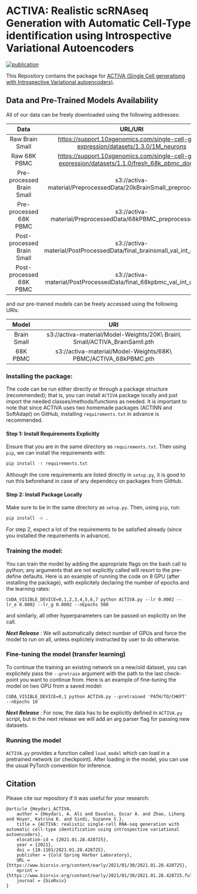 # ACTIVA: Realistic scRNAseq Generation with Automatic Cell-Type identification using Introspective Variational Autoencoders
[![publication](https://img.shields.io/badge/Cite-Preprint-yellowgreen)](https://github.com/odavalos/ACTIVA/blob/main/README.md#citation)

This Repository contains the package for [ACTIVA (Single Cell generationg with Introspective Variational autoencoders)](https://www.biorxiv.org/content/10.1101/2021.01.28.428725v1).

## Data and Pre-Trained Models Availability 
All of our data can be freely downloaded using the following addresses:

| Data          |                                                URL/URI                                                |
|:-------------:|:-------------------------------------------------------------------------------------------------:|
|  Raw Brain Small  |       https://support.10xgenomics.com/single-cell-gene-expression/datasets/1.3.0/1M_neurons       |
|  Raw 68K PBMC   | https://support.10xgenomics.com/single-cell-gene-expression/datasets/1.1.0/fresh_68k_pbmc_donor_a |
|  Pre-processed Brain Small  |   s3://activa-material/PreprocessedData/20kBrainSmall_preprocessed.h5                |
|  Pre-processed 68K PBMC  |    s3://activa-material/PreprocessedData/68kPBMC_preprocessed.h5ad                      |
|  Post-processed Brain Small              |   s3://activa-material/PostProcessedData/final_brainsmall_val_int_clust.h5ad|
|  Post-processed 68K PBMC             |    s3://activa-material/PostProcessedData/final_68kpbmc_val_int_clust.h5ad|

and our pre-trained models can be freely accessed using the following URIs:



| Model          |                                                URI                                              |
|:-------------:|:-------------------------------------------------------------------------------------------------:|
|  Brain Small  |  s3://activa-material/Model-Weights/20K\ Brain\ Small/ACTIVA_BrainSamll.pth            |
|    68K PBMC   |  s3://activa-material/Model-Weights/68K\ PBMC/ACTIVA_68kPBMC.pth            |


### Installing the package:
The code can be run either directly or through a package structure (recommended); that is, you can install `ACTIVA` package locally and just import the needed classes/methods/functions as needed. It is important to note that since ACTIVA uses two homemade packages (ACTINN and SoftAdapt) on GitHub, installing `requirements.txt` in advance is recommended.

#### Step 1: Install Requirements Explicitly

Ensure that you are in the same directory as `requirements.txt`. Then using `pip`, we can install the requirements with:

````bash
pip install -r requirements.txt
````
Although the core requirements are listed directly in `setup.py`, it is good to run this beforehand in case of any dependecy on packages from GitHub. 

#### Step 2: Install Package Locally
Make sure to be in the same directory as `setup.py`. Then, using `pip`, run:

````bash
pip install -e .
````
For step 2, expect a lot of the requirements to be satisfied already (since you installed the requirements in advance).

### Training the model:
You can train the model by adding the appropriate flags on the bash call to python; any arguments that are not explicitly called will resort to the pre-define defaults. Here is an example of running the code on 8 GPU (after installing the package), with explicitely declaring the number of epochs and the learning rates:

````
CUDA_VISIBLE_DEVICE=0,1,2,3,4,5,6,7 python ACTIVA.py --lr 0.0002 --lr_e 0.0002 --lr_g 0.0002 --nEpochs 500

````
and similarly, all other hyperparameters can be passed on explicitly on the call.

***Next Release*** : We will automatically detect number of GPUs and force the model to run on all, unless explictely instructed by user to do otherwise. 

### Fine-tuning the model (transfer learning)
To continue the training an existing network on a new/old dataset, you can explicitely pass the `--pretrain` argument with the path to the last check-point you want to continue from. Here is an example of fine-tuning the model on two GPU from a saved model:

````
CUDA_VISIBLE_DEVICE=0,1 python ACTIVA.py --pretrained 'PATH/TO/CHKPT'  --nEpochs 10

````

***Next Release*** : For now, the data has to be explicitly defined in `ACTIVA.py` script, but in the next release we will add an arg parser flag for passing new datasets.

### Running the model 
`ACTIVA.py`  provides a function called `load_model` which can load in a pretrained network (or checkpoint). After loading in the model, you can use the usual PyTorch convention for inference.

## Citation

Please cite our repository if it was useful for your research:
````
@article {Heydari_ACTIVA,
	author = {Heydari, A. Ali and Davalos, Oscar A. and Zhao, Lihong and Hoyer, Katrina K. and Sindi, Suzanne S.},
	title = {ACTIVA: realistic single-cell RNA-seq generation with automatic cell-type identification using introspective variational autoencoders},
	elocation-id = {2021.01.28.428725},
	year = {2021},
	doi = {10.1101/2021.01.28.428725},
	publisher = {Cold Spring Harbor Laboratory},
	URL = {https://www.biorxiv.org/content/early/2021/01/30/2021.01.28.428725},
	eprint = {https://www.biorxiv.org/content/early/2021/01/30/2021.01.28.428725.full.pdf},
	journal = {bioRxiv}
}
````

